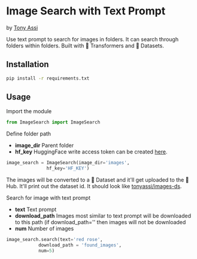 # Image Search with Text Prompt
by [Tony Assi](https://www.tonyassi.com/)

Use text prompt to search for images in folders. It can search through folders within folders. Built with 🤗 Transformers and 🤗 Datasets.

## Installation
```bash
pip install -r requirements.txt
```

## Usage
Import the module
```python
from ImageSearch import ImageSearch
```
Define folder path
- **image_dir** Parent folder
- **hf_key** HuggingFace write access token can be created [here](https://huggingface.co/settings/tokens).
```python
image_search = ImageSearch(image_dir='images',
			   hf_key='HF_KEY')
```
The images will be converted to a 🤗 Dataset and it'll get uploaded to the 🤗 Hub. It'll print out the dataset id. It should look like [tonyassi/images-ds](https://huggingface.co/datasets/tonyassi/images-ds).

Search for image with text prompt
- **text** Text prompt
- **download_path** Images most similar to text prompt will be downloaded to this path (if download_path='' then images will not be downloaded
- **num** Number of images
```python
image_search.search(text='red rose',
		    download_path = 'found_images',
		    num=5)
```
